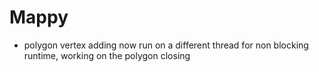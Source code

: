 # Mappy
- polygon vertex adding now run on a different thread for non blocking runtime, working on the polygon closing
